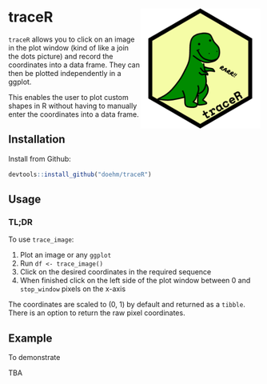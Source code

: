 
# traceR <img src='dev/images/hex.png' align="right" height="240" />

`traceR` allows you to click on an image in the plot window (kind of
like a join the dots picture) and record the coordinates into a data
frame. They can then be plotted independently in a ggplot.

This enables the user to plot custom shapes in R without having to
manually enter the coordinates into a data frame.

## Installation

Install from Github:

``` r
devtools::install_github("doehm/traceR")
```

## Usage

### TL;DR

To use `trace_image`:

1.  Plot an image or any `ggplot`
2.  Run `df <- trace_image()`
3.  Click on the desired coordinates in the required sequence
4.  When finished click on the left side of the plot window between 0
    and `stop_window` pixels on the x-axis

The coordinates are scaled to (0, 1) by default and returned as a
`tibble`. There is an option to return the raw pixel coordinates.

## Example

To demonstrate

TBA
